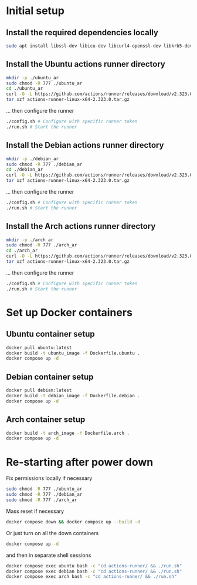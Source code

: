 # Initial setup

## Install the required dependencies locally
```sh
sudo apt install libssl-dev libicu-dev libcurl4-openssl-dev libkrb5-dev zlib1g-dev
```

## Install the Ubuntu actions runner directory
```sh
mkdir -p ./ubuntu_ar
sudo chmod -R 777 ./ubuntu_ar 
cd ./ubuntu_ar
curl -O -L https://github.com/actions/runner/releases/download/v2.323.0/actions-runner-linux-x64-2.323.0.tar.gz
tar xzf actions-runner-linux-x64-2.323.0.tar.gz
```
... then configure the runner

```sh
./config.sh # Configure with specific runner token
./run.sh # Start the runner
```

## Install the Debian actions runner directory
```sh
mkdir -p ./debian_ar
sudo chmod -R 777 ./debian_ar 
cd ./debian_ar
curl -O -L https://github.com/actions/runner/releases/download/v2.323.0/actions-runner-linux-x64-2.323.0.tar.gz
tar xzf actions-runner-linux-x64-2.323.0.tar.gz
```

... then configure the runner

```sh
./config.sh # Configure with specific runner token
./run.sh # Start the runner
```

## Install the Arch actions runner directory
```sh
mkdir -p ./arch_ar
sudo chmod -R 777 ./arch_ar 
cd ./arch_ar
curl -O -L https://github.com/actions/runner/releases/download/v2.323.0/actions-runner-linux-x64-2.323.0.tar.gz
tar xzf actions-runner-linux-x64-2.323.0.tar.gz
```

... then configure the runner

```sh
./config.sh # Configure with specific runner token
./run.sh # Start the runner
```

# Set up Docker containers

## Ubuntu container setup
```sh
docker pull ubuntu:latest
docker build -t ubuntu_image -f Dockerfile.ubuntu .
docker compose up -d
```
## Debian container setup
```sh
docker pull debian:latest
docker build -t debian_image -f Dockerfile.debian .
docker compose up -d
```
## Arch container setup
```sh
docker build -t arch_image -f Dockerfile.arch .
docker compose up -d
```

# Re-starting after power down

Fix permissions locally if necessary
```sh
sudo chmod -R 777 ./ubuntu_ar 
sudo chmod -R 777 ./debian_ar 
sudo chmod -R 777 ./arch_ar 

```

Mass reset if necessary
```sh
docker compose down && docker compose up --build -d
```

Or just turn on all the down containers
```sh
docker compose up -d
```

and then in separate shell sessions

```sh
docker compose exec ubuntu bash -c "cd actions-runner/ && ./run.sh"
docker compose exec debian bash -c "cd actions-runner/ && ./run.sh"
docker compose exec arch bash -c "cd actions-runner/ && ./run.sh"
```